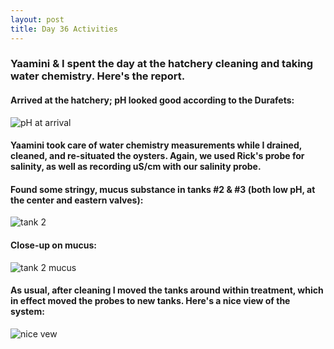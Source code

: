 ```yaml
---
layout: post
title: Day 36 Activities
---
```


### Yaamini & I spent the day at the hatchery cleaning and taking water chemistry. Here's the report.

#### Arrived at the hatchery; pH looked good according to the Durafets: 

![pH at arrival](https://github.com/laurahspencer/LabNotebook/blob/master/images/2017-03-24_pH.JPG?raw=true)

#### Yaamini took care of water chemistry measurements while I drained, cleaned, and re-situated the oysters. Again, we used Rick's probe for salinity, as well as recording uS/cm with our salinity probe. 
 
#### Found some stringy, mucus substance in tanks #2 & #3 (both low pH, at the center and eastern valves):

![tank 2](https://github.com/laurahspencer/LabNotebook/blob/master/images/2017-03-24_Tank2.JPG?raw=true)

#### Close-up on mucus: 
![tank 2 mucus](https://github.com/laurahspencer/LabNotebook/blob/master/images/2017-03-24_Tank2-mucus.JPG?raw=true)

#### As usual, after cleaning I moved the tanks around within treatment, which in effect moved the probes to new tanks.  Here's a nice view of the system: 

![nice vew](https://github.com/laurahspencer/LabNotebook/blob/master/images/2017-03-24_Nice-system-photo.JPG?raw=true)


